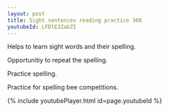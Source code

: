 ```yaml
---
layout: post
title: Sight sentences reading practice 308
youtubeId: LFDlEJZabZI
---
```

 
 
Helps to learn sight words and their spelling.

Opportunitiy to repeat the spelling. 

Practice spelling. 
 
Practice for spelling bee competitions. 
 
{% include youtubePlayer.html id=page.youtubeId %}
 
 
